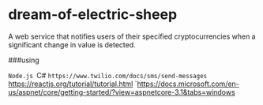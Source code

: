 # dream-of-electric-sheep
A web service that notifies users of their specified cryptocurrencies when a significant change in value is detected. 


###using

`Node.js
`C#
`https://www.twilio.com/docs/sms/send-messages
`https://reactjs.org/tutorial/tutorial.html
`https://docs.microsoft.com/en-us/aspnet/core/getting-started/?view=aspnetcore-3.1&tabs=windows
